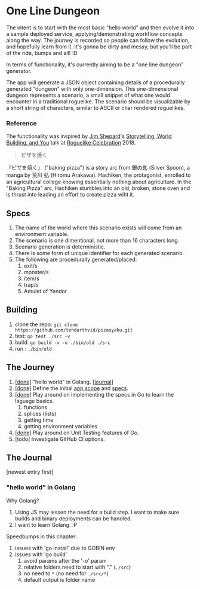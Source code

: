 # One Line Dungeon

The intent is to start with the most basic "hello world" and then evolve it into a sample deployed service, applying/demonstrating workflow concepts along the way. The journey is recorded so people can follow the evolution, and hopefully learn from it. It's gonna be dirty and messy, but you'll be part of the ride, bumps and all! :D

In terms of functionality, it's currently aiming to be a "one line dungeon" generator.

The app will generate a JSON object containing details of a procedurally generated "dungeon" with only one-dimension. This one-dimensional dungeon represents a scenario, a small snippet of what one would encounter in a traditional roguelike. The scenario should be visualizable by a short string of characters, similar to ASCII or char rendered roguelikes.

### Reference

The functionality was inspired by [Jim Shepard](https://twitter.com/madjackmcmad)'s [Storytelling, World Building, and You](https://www.youtube.com/watch?v=jd7K0EmkvPk) talk at [Roguelike Celebration](https://roguelike.club) 2018.

> ピザを焼く

『ピザを焼く』 ("baking pizza") is a story arc from 銀の匙 (Silver Spoon), a manga by 荒川 弘 (Hiromu Arakawa). Hachiken, the protagonist, enrolled to an agricultural college knowing essentially nothing about agriculture. In the "Baking Pizza" arc, Hachiken stumbles into an old, broken, stone oven and is thrust into leading an effort to create pizza wiht it.

## Specs

1. The name of the world where this scenario exists will come from an environment variable.
1. The scenario is one dimentional, not more than 16 characters long.
1. Scenario generation is deterministic.
1. There is some form of unique identifier for each generated scenario.
1. The following are procedurally generated/placed:
   1. exit/s
   1. monster/s
   1. item/s
   1. trap/s
   1. Amulet of Yendor

## Building

1. clone the repo: `git clone https://github.com/tehdarthvid/pizaoyaku.git`
1. test: `go test ./src -v`
1. build: `go build -v -o ./bin/old ./src`
1. run : `./bin/old`

## The Journey

1. [[done]](https://github.com/tehdarthvid/pizaoyaku/releases/tag/v0.1.0) "hello world" in Golang. [[journal]](#hello-world-in-golang)
1. [[done]](https://github.com/tehdarthvid/pizaoyaku/commit/52cfd10d9781eecd72a197057bb15a4b34b4a62a) Define the initial [app scope](#one-line-dungeon) and [specs](#specs).
1. [[done]](https://github.com/tehdarthvid/pizaoyaku/commit/2e7bacfe4962d727dc8d7bfae8ca8699c65e2c51) Play around on implementing the specs in Go to learn the laguage basics.
   1. functions
   1. splices (lists)
   1. getting time
   1. getting environment variables
1. [[done]](https://github.com/tehdarthvid/pizaoyaku/commit/15035a79c90060bd035cedef2ed80248905f28e3) Play around on Unit Testing features of Go.
1. [todo] Investigate GitHub CI options.

## The Journal

[newest entry first]

### "hello world" in Golang

Why Golang?

1. Using JS may lessen the need for a build step. I want to make sure builds and binary deployments can be handled.
1. I want to learn Golang. :P

Speedbumps in this chapter:

1. issues with 'go install' due to GOBIN env
1. issues with 'go build'
   1. avoid params after the '-o' param
   1. relative folders need to start with "." (`./src`)
   1. no need to `*` (no need for `./src/*`)
   1. default output is folder name
